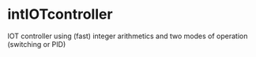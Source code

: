 # intIOTcontroller
IOT controller using (fast) integer arithmetics and two modes of operation (switching or PID)

